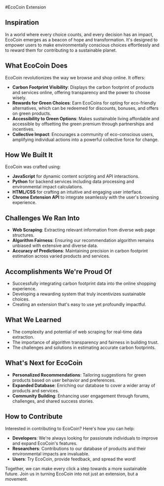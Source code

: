 #EcoCoin Extension

## Inspiration
In a world where every choice counts, and every decision has an impact, EcoCoin emerges as a beacon of hope and transformation. It's designed to empower users to make environmentally conscious choices effortlessly and to reward them for contributing to a sustainable planet.

## What EcoCoin Does
EcoCoin revolutionizes the way we browse and shop online. It offers:
- **Carbon Footprint Visibility**: Displays the carbon footprint of products and services online, offering transparency and the power to choose wisely.
- **Rewards for Green Choices**: Earn EcoCoins for opting for eco-friendly alternatives, which can be redeemed for discounts, bonuses, and offers on green products.
- **Accessibility to Green Options**: Makes sustainable living affordable and accessible by offsetting the green premium through partnerships and incentives.
- **Collective Impact**: Encourages a community of eco-conscious users, amplifying individual actions into a powerful collective force for change.

## How We Built It
EcoCoin was crafted using:
- **JavaScript** for dynamic content scripting and API interactions.
- **Python** for backend services including data processing and environmental impact calculations.
- **HTML/CSS** for crafting an intuitive and engaging user interface.
- **Chrome Extension API** to integrate seamlessly with the user's browsing experience.

## Challenges We Ran Into
- **Web Scraping**: Extracting relevant information from diverse web page structures.
- **Algorithm Fairness**: Ensuring our recommendation algorithm remains unbiased with extensive and diverse data.
- **Accuracy of Predictions**: Maintaining precision in carbon footprint estimation across varied products and services.

## Accomplishments We're Proud Of
- Successfully integrating carbon footprint data into the online shopping experience.
- Developing a rewarding system that truly incentivizes sustainable choices.
- Creating an extension that's easy to use yet profoundly impactful.

## What We Learned
- The complexity and potential of web scraping for real-time data extraction.
- The importance of algorithm transparency and fairness in building trust.
- The challenges and solutions in estimating accurate carbon footprints.

## What's Next for EcoCoin
- **Personalized Recommendations**: Tailoring suggestions for green products based on user behavior and preferences.
- **Expanded Database**: Enriching our database to cover a wider array of products and services.
- **Community Building**: Enhancing user engagement through forums, challenges, and shared success stories.

## How to Contribute
Interested in contributing to EcoCoin? Here's how you can help:
- **Developers**: We're always looking for passionate individuals to improve and expand EcoCoin's features.
- **Researchers**: Contributions to our database of products and their environmental impacts are invaluable.
- **Users**: Try EcoCoin, provide feedback, and spread the word!

Together, we can make every click a step towards a more sustainable future. Join us in turning EcoCoin into not just an extension, but a movement.
